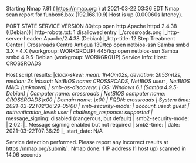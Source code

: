 Starting Nmap 7.91 ( https://nmap.org ) at 2021-03-22 03:36 EDT
Nmap scan report for funbox6.box (192.168.10.9)
Host is up (0.00060s latency).

PORT    STATE SERVICE     VERSION
80/tcp  open  http        Apache httpd 2.4.38 ((Debian))
| http-robots.txt: 1 disallowed entry 
|_/crossroads.png
|_http-server-header: Apache/2.4.38 (Debian)
|_http-title: 12 Step Treatment Center | Crossroads Centre Antigua
139/tcp open  netbios-ssn Samba smbd 3.X - 4.X (workgroup: WORKGROUP)
445/tcp open  netbios-ssn Samba smbd 4.9.5-Debian (workgroup: WORKGROUP)
Service Info: Host: CROSSROADS

Host script results:
|_clock-skew: mean: 1h40m02s, deviation: 2h53m12s, median: 2s
|_nbstat: NetBIOS name: CROSSROADS, NetBIOS user: <unknown>, NetBIOS MAC: <unknown> (unknown)
| smb-os-discovery: 
|   OS: Windows 6.1 (Samba 4.9.5-Debian)
|   Computer name: crossroads
|   NetBIOS computer name: CROSSROADS\x00
|   Domain name: \x00
|   FQDN: crossroads
|_  System time: 2021-03-22T02:36:29-05:00
| smb-security-mode: 
|   account_used: guest
|   authentication_level: user
|   challenge_response: supported
|_  message_signing: disabled (dangerous, but default)
| smb2-security-mode: 
|   2.02: 
|_    Message signing enabled but not required
| smb2-time: 
|   date: 2021-03-22T07:36:29
|_  start_date: N/A

Service detection performed. Please report any incorrect results at https://nmap.org/submit/ .
Nmap done: 1 IP address (1 host up) scanned in 14.06 seconds

